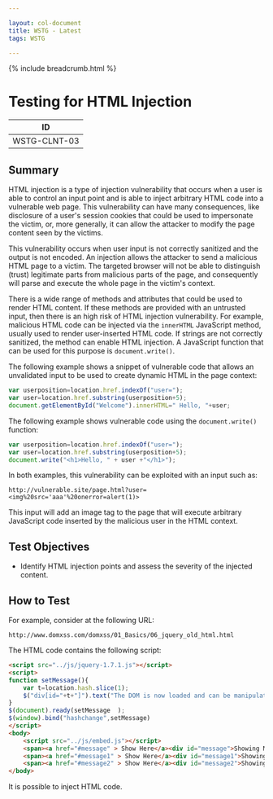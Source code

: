 ```yaml
---

layout: col-document
title: WSTG - Latest
tags: WSTG

---
```


{% include breadcrumb.html %}
# Testing for HTML Injection

|ID          |
|------------|
|WSTG-CLNT-03|

## Summary

HTML injection is a type of injection vulnerability that occurs when a user is able to control an input point and is able to inject arbitrary HTML code into a vulnerable web page. This vulnerability can have many consequences, like disclosure of a user's session cookies that could be used to impersonate the victim, or, more generally, it can allow the attacker to modify the page content seen by the victims.

This vulnerability occurs when user input is not correctly sanitized and the output is not encoded. An injection allows the attacker to send a malicious HTML page to a victim. The targeted browser will not be able to distinguish (trust) legitimate parts from malicious parts of the page, and consequently will parse and execute the whole page in the victim's context.

There is a wide range of methods and attributes that could be used to render HTML content. If these methods are provided with an untrusted input, then there is an high risk of HTML injection vulnerability. For example, malicious HTML code can be injected via the `innerHTML` JavaScript method, usually used to render user-inserted HTML code. If strings are not correctly sanitized, the method can enable HTML injection. A JavaScript function that can be used for this purpose is `document.write()`.

The following example shows a snippet of vulnerable code that allows an unvalidated input to be used to create dynamic HTML in the page context:

```js
var userposition=location.href.indexOf("user=");
var user=location.href.substring(userposition+5);
document.getElementById("Welcome").innerHTML=" Hello, "+user;
```

The following example shows vulnerable code using the `document.write()` function:

```js
var userposition=location.href.indexOf("user=");
var user=location.href.substring(userposition+5);
document.write("<h1>Hello, " + user +"</h1>");
```

In both examples, this vulnerability can be exploited with an input such as:

```url
http://vulnerable.site/page.html?user=<img%20src='aaa'%20onerror=alert(1)>
```

This input will add an image tag to the page that will execute arbitrary JavaScript code inserted by the malicious user in the HTML context.

## Test Objectives

- Identify HTML injection points and assess the severity of the injected content.

## How to Test

For example, consider at the following URL:

`http://www.domxss.com/domxss/01_Basics/06_jquery_old_html.html`

The HTML code contains the following script:

```html
<script src="../js/jquery-1.7.1.js"></script>
<script>
function setMessage(){
    var t=location.hash.slice(1);
    $("div[id="+t+"]").text("The DOM is now loaded and can be manipulated.");
}
$(document).ready(setMessage  );
$(window).bind("hashchange",setMessage)
</script>
<body>
    <script src="../js/embed.js"></script>
    <span><a href="#message" > Show Here</a><div id="message">Showing Message1</div></span>
    <span><a href="#message1" > Show Here</a><div id="message1">Showing Message2</div>
    <span><a href="#message2" > Show Here</a><div id="message2">Showing Message3</div>
</body>
```

It is possible to inject HTML code.
